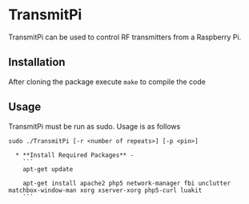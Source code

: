 # TransmitPi

TransmitPi can be used to control RF transmitters from a Raspberry Pi. 


  
## Installation
After cloning the package execute `make` to compile the code

## Usage
TransmitPi must be run as sudo. Usage is as follows
```
sudo ./TransmitPi [-r <number of repeats>] [-p <pin>] 

  * **Install Required Packages** -
    ```
    apt-get update
    
    apt-get install apache2 php5 network-manager fbi unclutter matchbox-window-man xorg xserver-xorg php5-curl luakit
    ```
